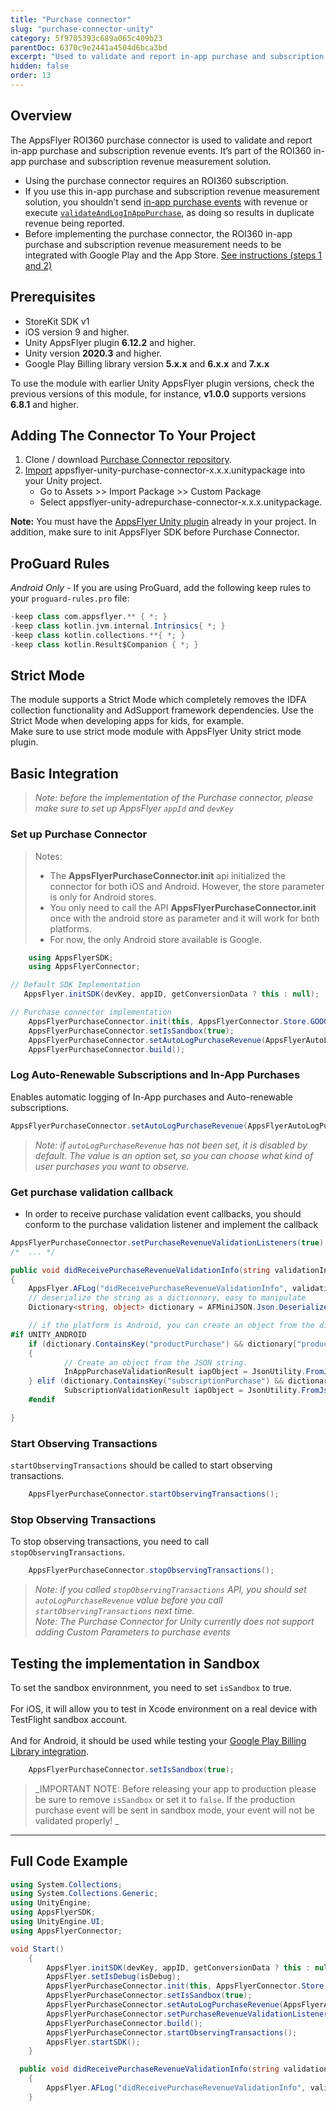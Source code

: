 ```yaml
---
title: "Purchase connector"
slug: "purchase-connector-unity"
category: 5f9705393c689a065c409b23
parentDoc: 6370c9e2441a4504d6bca3bd
excerpt: "Used to validate and report in-app purchase and subscription revenue events"
hidden: false
order: 13
---
```


## Overview

The AppsFlyer ROI360 purchase connector is used to validate and report in-app purchase and subscription revenue events. It’s part of the ROI360 in-app purchase and subscription revenue measurement solution.

- Using the purchase connector requires an ROI360 subscription.
- If you use this in-app purchase and subscription revenue measurement solution, you shouldn’t send [in-app purchase events](https://dev.appsflyer.com/hc/docs/inappevents) with revenue or execute [`validateAndLogInAppPurchase`](https://dev.appsflyer.com/hc/docs/validate-and-log-purchase-ios), as doing so results in duplicate revenue being reported.
- Before implementing the purchase connector, the ROI360 in-app purchase and subscription revenue measurement needs to be integrated with Google Play and the App Store. [See instructions (steps 1 and 2)](https://support.appsflyer.com/hc/en-us/articles/7459048170769)

## Prerequisites

- StoreKit SDK v1
- iOS version 9 and higher.
- Unity AppsFlyer plugin **6.12.2** and higher.
- Unity version **2020.3** and higher.
- Google Play Billing library version **5.x.x** and **6.x.x** and **7.x.x**

To use the module with earlier Unity AppsFlyer plugin versions, check the previous versions of this module, for instance, **v1.0.0** supports versions **6.8.1** and higher.

## Adding The Connector To Your Project

1. Clone / download [Purchase Connector repository](https://github.com/AppsFlyerSDK/appsflyer-unity-purchase-connector).
2. [Import](https://docs.unity3d.com/Manual/AssetPackages.html) appsflyer-unity-purchase-connector-x.x.x.unitypackage  into your Unity project.
   - Go to Assets >> Import Package >> Custom Package
   - Select appsflyer-unity-adrepurchase-connector-x.x.x.unitypackage.

**Note:** You must have the [AppsFlyer Unity plugin](https://github.com/AppsFlyerSDK/appsflyer-unity-plugin) already in your project. In addition, make sure to init AppsFlyer SDK before Purchase Connector.

## ProGuard Rules

_Android Only_ - If you are using ProGuard, add the following keep rules to your `proguard-rules.pro` file:

```groovy
-keep class com.appsflyer.** { *; }
-keep class kotlin.jvm.internal.Intrinsics{ *; }
-keep class kotlin.collections.**{ *; }
-keep class kotlin.Result$Companion { *; }
```

## Strict Mode

The module supports a Strict Mode which completely removes the IDFA collection functionality and AdSupport framework dependencies. Use the Strict Mode when developing apps for kids, for example.  
Make sure to use strict mode module with AppsFlyer Unity strict mode plugin.

## Basic Integration

> _Note: before the implementation of the Purchase connector, please make sure to set up AppsFlyer `appId` and `devKey`_

### Set up Purchase Connector

> Notes:
>
> - The **AppsFlyerPurchaseConnector.init** api initialized the connector for both iOS and Android. However, the store parameter is only for Android stores.
> - You only need to call the API **AppsFlyerPurchaseConnector.init** once with the android store as parameter and it will work for both platforms.
> - For now, the only Android store available is Google.

```c#
    using AppsFlyerSDK;
    using AppsFlyerConnector;

// Default SDK Implementation
   AppsFlyer.initSDK(devKey, appID, getConversionData ? this : null);

// Purchase connector implementation 
    AppsFlyerPurchaseConnector.init(this, AppsFlyerConnector.Store.GOOGLE);
    AppsFlyerPurchaseConnector.setIsSandbox(true);
    AppsFlyerPurchaseConnector.setAutoLogPurchaseRevenue(AppsFlyerAutoLogPurchaseRevenueOptions.AppsFlyerAutoLogPurchaseRevenueOptionsAutoRenewableSubscriptions, AppsFlyerAutoLogPurchaseRevenueOptions.AppsFlyerAutoLogPurchaseRevenueOptionsInAppPurchases);
    AppsFlyerPurchaseConnector.build();

```

### Log Auto-Renewable Subscriptions and In-App Purchases

Enables automatic logging of In-App purchases and Auto-renewable subscriptions.

```c#
AppsFlyerPurchaseConnector.setAutoLogPurchaseRevenue(AppsFlyerAutoLogPurchaseRevenueOptions.AppsFlyerAutoLogPurchaseRevenueOptionsAutoRenewableSubscriptions, AppsFlyerAutoLogPurchaseRevenueOptions.AppsFlyerAutoLogPurchaseRevenueOptionsInAppPurchases);
```

> _Note: if `autoLogPurchaseRevenue` has not been set, it is disabled by default. The value is an option set, so you can choose what kind of user purchases you want to observe._

### Get purchase validation callback

- In order to receive purchase validation event callbacks, you should conform to the purchase validation listener and implement the callback

```c#
AppsFlyerPurchaseConnector.setPurchaseRevenueValidationListeners(true);
/*  ... */

public void didReceivePurchaseRevenueValidationInfo(string validationInfo)
{
    AppsFlyer.AFLog("didReceivePurchaseRevenueValidationInfo", validationInfo);
    // deserialize the string as a dictionnary, easy to manipulate
    Dictionary<string, object> dictionary = AFMiniJSON.Json.Deserialize(validationInfo) as Dictionary<string, object>;

    // if the platform is Android, you can create an object from the dictionnary 
#if UNITY_ANDROID
    if (dictionary.ContainsKey("productPurchase") && dictionary["productPurchase"] != null)
    {
            // Create an object from the JSON string.
            InAppPurchaseValidationResult iapObject = JsonUtility.FromJson<InAppPurchaseValidationResult>(validationInfo);
    } elif (dictionary.ContainsKey("subscriptionPurchase") && dictionary["subscriptionPurchase"] != null) {
            SubscriptionValidationResult iapObject = JsonUtility.FromJson<SubscriptionValidationResult>(validationInfo);
    #endif

}
```

### Start Observing Transactions

`startObservingTransactions` should be called to start observing transactions.

```c#
    AppsFlyerPurchaseConnector.startObservingTransactions();
```

### Stop Observing Transactions

To stop observing transactions, you need to call `stopObservingTransactions`.

```c#
    AppsFlyerPurchaseConnector.stopObservingTransactions();
```

> _Note: if you called `stopObservingTransactions` API, you should set `autoLogPurchaseRevenue` value before you call `startObservingTransactions` next time._  
> _Note: The Purchase Connector for Unity currently does not support adding Custom Parameters to purchase events_

## Testing the implementation in Sandbox

To set the sandbox environnment, you need to set `isSandbox` to true. </br>  
For iOS, it will allow you to test in Xcode environment on a real device with TestFlight sandbox account. </br>  
And for Android, it should be used while testing your [Google Play Billing Library integration](https://developer.android.com/google/play/billing/test). 

```c#
    AppsFlyerPurchaseConnector.setIsSandbox(true);
```

> _IMPORTANT NOTE: Before releasing your app to production please be sure to remove `isSandbox` or set it to `false`. If the production purchase event will be sent in sandbox mode, your event will not be validated properly! _

***

## Full Code Example

```c#
using System.Collections;
using System.Collections.Generic;
using UnityEngine;
using AppsFlyerSDK;
using UnityEngine.UI;
using AppsFlyerConnector;

void Start()
    { 
        AppsFlyer.initSDK(devKey, appID, getConversionData ? this : null);
        AppsFlyer.setIsDebug(isDebug);
        AppsFlyerPurchaseConnector.init(this, AppsFlyerConnector.Store.GOOGLE);
        AppsFlyerPurchaseConnector.setIsSandbox(true);
        AppsFlyerPurchaseConnector.setAutoLogPurchaseRevenue(AppsFlyerAutoLogPurchaseRevenueOptions.AppsFlyerAutoLogPurchaseRevenueOptionsAutoRenewableSubscriptions, AppsFlyerAutoLogPurchaseRevenueOptions.AppsFlyerAutoLogPurchaseRevenueOptionsInAppPurchases);
        AppsFlyerPurchaseConnector.setPurchaseRevenueValidationListeners(true);
        AppsFlyerPurchaseConnector.build();
        AppsFlyerPurchaseConnector.startObservingTransactions();
        AppsFlyer.startSDK();
    }

  public void didReceivePurchaseRevenueValidationInfo(string validationInfo)
    {
        AppsFlyer.AFLog("didReceivePurchaseRevenueValidationInfo", validationInfo);
    }

```
